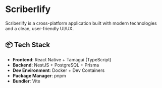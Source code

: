 # Scriberlify

Scriberlify is a cross-platform application built with modern technologies and a clean, user-friendly UI/UX.

## 📦 Tech Stack

- **Frontend**: React Native + Tamagui (TypeScript)
- **Backend**: NestJS + PostgreSQL + Prisma
- **Dev Environment**: Docker + Dev Containers
- **Package Manager**: pnpm
- **Bundler**: Vite